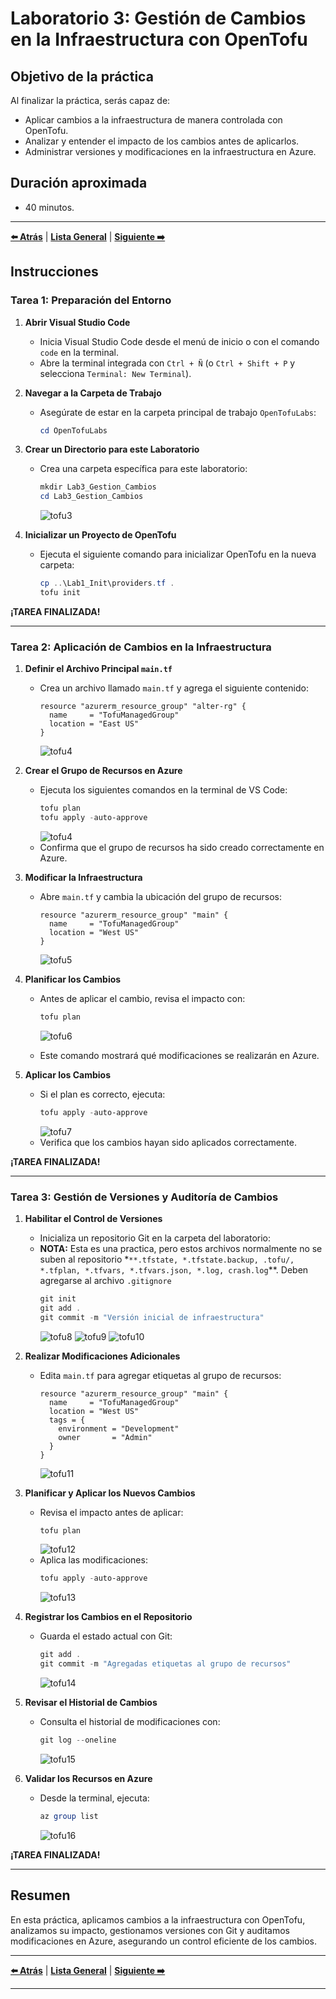 # Laboratorio 3: Gestión de Cambios en la Infraestructura con OpenTofu

## Objetivo de la práctica

Al finalizar la práctica, serás capaz de:

- Aplicar cambios a la infraestructura de manera controlada con OpenTofu.
- Analizar y entender el impacto de los cambios antes de aplicarlos.
- Administrar versiones y modificaciones en la infraestructura en Azure.

## Duración aproximada
- 40 minutos.

---

**[⬅️ Atrás](https://netec-mx.github.io/OPE_TOF_EES1/Cap%C3%ADtulo2/lab2.html)** | **[Lista General](https://github.com/Netec-Mx/OPE_TOF_EES1/blob/main/README.md)** | **[Siguiente ➡️](https://netec-mx.github.io/OPE_TOF_EES1/Cap%C3%ADtulo4/lab4.html)**

## Instrucciones

### Tarea 1: Preparación del Entorno

1. **Abrir Visual Studio Code**
   - Inicia Visual Studio Code desde el menú de inicio o con el comando `code` en la terminal.
   - Abre la terminal integrada con `Ctrl + Ñ` (o `Ctrl + Shift + P` y selecciona `Terminal: New Terminal`).

2. **Navegar a la Carpeta de Trabajo**
   - Asegúrate de estar en la carpeta principal de trabajo `OpenTofuLabs`:
     ```powershell
     cd OpenTofuLabs
     ```

3. **Crear un Directorio para este Laboratorio**
   - Crea una carpeta específica para este laboratorio:
     ```powershell
     mkdir Lab3_Gestion_Cambios
     cd Lab3_Gestion_Cambios
     ```
     ![tofu3](../images/lab3/img1.png)

4. **Inicializar un Proyecto de OpenTofu**
   - Ejecuta el siguiente comando para inicializar OpenTofu en la nueva carpeta:
     ```powershell
     cp ..\Lab1_Init\providers.tf .
     tofu init
     ```

**¡TAREA FINALIZADA!**

---

### Tarea 2: Aplicación de Cambios en la Infraestructura

1. **Definir el Archivo Principal `main.tf`**
   - Crea un archivo llamado `main.tf` y agrega el siguiente contenido:
     ```hcl
     resource "azurerm_resource_group" "alter-rg" {
       name     = "TofuManagedGroup"
       location = "East US"
     }
     ```
     ![tofu4](../images/lab3/img2.png)

2. **Crear el Grupo de Recursos en Azure**
   - Ejecuta los siguientes comandos en la terminal de VS Code:
     ```powershell
     tofu plan
     tofu apply -auto-approve
     ```
     ![tofu4](../images/lab3/img3.png)
   - Confirma que el grupo de recursos ha sido creado correctamente en Azure.

3. **Modificar la Infraestructura**
   - Abre `main.tf` y cambia la ubicación del grupo de recursos:
     ```hcl
     resource "azurerm_resource_group" "main" {
       name     = "TofuManagedGroup"
       location = "West US"
     }
     ```
     ![tofu5](../images/lab3/img4.png)

4. **Planificar los Cambios**
   - Antes de aplicar el cambio, revisa el impacto con:
     ```powershell
     tofu plan
     ```
     ![tofu6](../images/lab3/img5.png)

   - Este comando mostrará qué modificaciones se realizarán en Azure.

5. **Aplicar los Cambios**
   - Si el plan es correcto, ejecuta:
     ```powershell
     tofu apply -auto-approve
     ```
     ![tofu7](../images/lab3/img6.png)
   - Verifica que los cambios hayan sido aplicados correctamente.

**¡TAREA FINALIZADA!**

---

### Tarea 3: Gestión de Versiones y Auditoría de Cambios

1. **Habilitar el Control de Versiones**
   - Inicializa un repositorio Git en la carpeta del laboratorio:
   - **NOTA:** Esta es una practica, pero estos archivos normalmente no se suben al repositorio *`**.tfstate, *.tfstate.backup, .tofu/, *.tfplan, *.tfvars, *.tfvars.json, *.log, crash.log`**. Deben agregarse al archivo `.gitignore`
     ```powershell
     git init
     git add .
     git commit -m "Versión inicial de infraestructura"
     ```
     ![tofu8](../images/lab3/img7.png)
     ![tofu9](../images/lab3/img8.png)
     ![tofu10](../images/lab3/img9.png)

2. **Realizar Modificaciones Adicionales**
   - Edita `main.tf` para agregar etiquetas al grupo de recursos:
     ```hcl
     resource "azurerm_resource_group" "main" {
       name     = "TofuManagedGroup"
       location = "West US"
       tags = {
         environment = "Development"
         owner       = "Admin"
       }
     }
     ```
     ![tofu11](../images/lab3/img10.png)

3. **Planificar y Aplicar los Nuevos Cambios**
   - Revisa el impacto antes de aplicar:
     ```powershell
     tofu plan
     ```
     ![tofu12](../images/lab3/img11.png)
   - Aplica las modificaciones:
     ```powershell
     tofu apply -auto-approve
     ```
     ![tofu13](../images/lab3/img12.png)

4. **Registrar los Cambios en el Repositorio**
   - Guarda el estado actual con Git:
     ```powershell
     git add .
     git commit -m "Agregadas etiquetas al grupo de recursos"
     ```
     ![tofu14](../images/lab3/img13.png)

5. **Revisar el Historial de Cambios**
   - Consulta el historial de modificaciones con:
     ```powershell
     git log --oneline
     ```
     ![tofu15](../images/lab3/img14.png)

6. **Validar los Recursos en Azure**
   - Desde la terminal, ejecuta:
     ```powershell
     az group list
     ```
     ![tofu16](../images/lab3/img15.png)

**¡TAREA FINALIZADA!**

---

## Resumen

En esta práctica, aplicamos cambios a la infraestructura con OpenTofu, analizamos su impacto, gestionamos versiones con Git y auditamos modificaciones en Azure, asegurando un control eficiente de los cambios.

---

**[⬅️ Atrás](https://netec-mx.github.io/OPE_TOF_EES1/Cap%C3%ADtulo2/lab2.html)** | **[Lista General](https://github.com/Netec-Mx/OPE_TOF_EES1/blob/main/README.md)** | **[Siguiente ➡️](https://netec-mx.github.io/OPE_TOF_EES1/Cap%C3%ADtulo4/lab4.html)**

---
